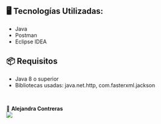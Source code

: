 ## 🖥️ Tecnologías Utilizadas:

- Java
- Postman
- Eclipse IDEA

## 📦 Requisitos

- Java 8 o superior
- Bibliotecas usadas: java.net.http, com.fasterxml.jackson <!-- para JSON, si se usa -->
</br>

💙 <strong>Alejandra Contreras</strong></br>
<a href="https://www.linkedin.com/in/alejandraconb-dev/" target="_blank">
<img src="https://img.shields.io/badge/-LinkedIn-%230077B5?style=for-the-badge&logo=linkedin&logoColor=white" target="_blank"></a>
